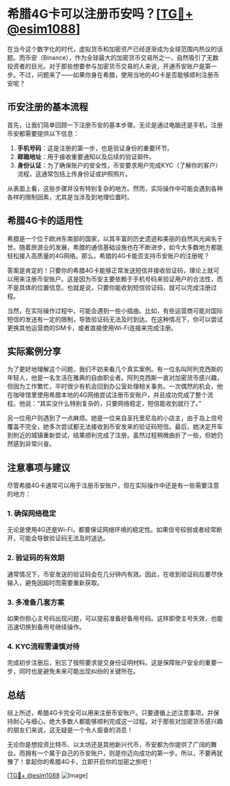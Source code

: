# 希腊4G卡可以注册币安吗？[[TG💪+ @esim1088](https://t.me/s/esim1088)]

在当今这个数字化的时代，虚拟货币和加密资产已经逐渐成为全球范围内热议的话题。而币安（Binance），作为全球最大的加密货币交易所之一，自然吸引了无数投资者的目光。对于那些想要参与加密货币交易的人来说，开通币安账户是第一步。不过，问题来了——如果你身在希腊，使用当地的4G卡是否能够顺利注册币安呢？

## 币安注册的基本流程

首先，让我们简单回顾一下注册币安的基本步骤。无论是通过电脑还是手机，注册币安都需要提供以下信息：

1. **手机号码**：这是注册的第一步，也是验证身份的重要环节。
2. **邮箱地址**：用于接收重要通知以及后续的验证邮件。
3. **身份认证**：为了确保账户的安全性，币安要求用户完成KYC（了解你的客户）流程，这通常包括上传身份证或护照照片。

从表面上看，这些步骤并没有特别复杂的地方。然而，实际操作中可能会遇到各种各样的限制因素，尤其是当涉及到地理位置时。

## 希腊4G卡的适用性

希腊是一个位于欧洲东南部的国家，以其丰富的历史遗迹和美丽的自然风光闻名于世。随着旅游业的发展，希腊的通信基础设施也在不断进步，如今大多数地方都能轻松接入高质量的4G网络。那么，希腊的4G卡能否支持币安账户的注册呢？

答案是肯定的！只要你的希腊4G卡能够正常发送短信并接收验证码，理论上就可以用来注册币安账户。这是因为币安主要依赖于手机号码来验证用户的合法性，而不是具体的位置信息。也就是说，只要你能收到短信验证码，就可以完成注册过程。

当然，在实际操作过程中，可能会遇到一些小插曲。比如，有些运营商可能对国际短信的发送有一定的限制，导致验证码无法及时到达。在这种情况下，你可以尝试更换其他运营商的SIM卡，或者直接使用Wi-Fi连接来完成注册。

## 实际案例分享

为了更好地理解这个问题，我们不妨来看几个真实案例。有一位名叫阿列克西斯的年轻人，他是一名生活在雅典的自由职业者。阿列克西斯一直对加密货币感兴趣，但因为工作繁忙，平时很少有机会回到办公室处理相关事务。一次偶然的机会，他在咖啡馆里使用希腊本地的4G网络尝试注册币安账户，并且成功完成了整个流程。他说：“其实没什么特别复杂的，只要网络稳定，短信能收到就行了。”

另一位用户则遇到了一点麻烦。她是一位来自圣托里尼岛的小店主，由于岛上信号覆盖不完全，她多次尝试都无法接收到币安发来的验证码短信。最后，她决定开车到附近的城镇重新尝试，结果顺利完成了注册。虽然过程稍微曲折了一些，但她仍然感到非常兴奋。

## 注意事项与建议

尽管希腊4G卡通常可以用于注册币安账户，但在实际操作中还是有一些需要注意的地方：

### 1. 确保网络稳定
无论是使用4G还是Wi-Fi，都要保证网络环境的稳定性。如果信号较弱或者经常断开，可能会导致验证码无法及时送达。

### 2. 验证码的有效期
通常情况下，币安发送的验证码会在几分钟内有效。因此，在收到验证码后要尽快输入，避免因超时而需要重新获取。

### 3. 多准备几套方案
如果你担心主号码出现问题，可以提前准备好备用号码。这样即使主号失效，也能迅速切换到备用号继续操作。

### 4. KYC流程需谨慎对待
完成初步注册后，别忘了按照要求提交身份证明材料。这是保障账户安全的重要一步，同时也是避免未来可能出现纠纷的关键所在。

## 总结

综上所述，希腊4G卡完全可以用来注册币安账户。只要遵循上述注意事项，并保持耐心与细心，绝大多数人都能够顺利完成这一过程。对于那些对加密货币感兴趣的朋友们来说，这无疑是一个令人振奋的消息！

无论你是想投资比特币、以太坊还是其他新兴代币，币安都为你提供了广阔的舞台。而拥有一个属于自己的币安账户，则是你迈向成功的第一步。所以，不要再犹豫了！拿起你的希腊4G卡，立即开启你的加密之旅吧！

[[TG💪+ @esim1088](https://t.me/s/esim1088) ![Image](https://i.postimg.cc/4NQfJmqS/Snipaste-2025-05-13-00-14-12.png)]